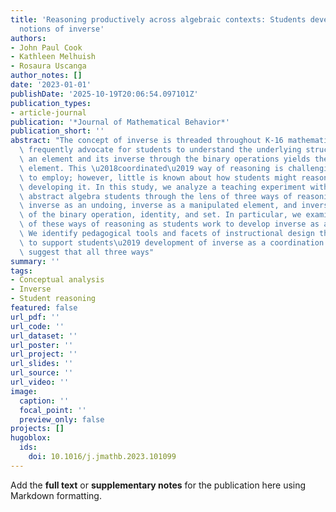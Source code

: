 ```yaml
---
title: 'Reasoning productively across algebraic contexts: Students develop coordinated
  notions of inverse'
authors:
- John Paul Cook
- Kathleen Melhuish
- Rosaura Uscanga
author_notes: []
date: '2023-01-01'
publishDate: '2025-10-19T20:06:54.097101Z'
publication_types:
- article-journal
publication: '*Journal of Mathematical Behavior*'
publication_short: ''
abstract: "The concept of inverse is threaded throughout K-16 mathematics. Scholars\
  \ frequently advocate for students to understand the underlying structure: combining\
  \ an element and its inverse through the binary operations yields the relevant identity\
  \ element. This \u2018coordinated\u2019 way of reasoning is challenging for students\
  \ to employ; however, little is known about how students might reason en route to\
  \ developing it. In this study, we analyze a teaching experiment with two beginning\
  \ abstract algebra students through the lens of three ways of reasoning about inverse:\
  \ inverse as an undoing, inverse as a manipulated element, and inverse as a coordination\
  \ of the binary operation, identity, and set. In particular, we examine the implications\
  \ of these ways of reasoning as students work to develop inverse as a coordination.\
  \ We identify pedagogical tools and facets of instructional design that appeared\
  \ to support students\u2019 development of inverse as a coordination. We further\
  \ suggest that all three ways"
summary: ''
tags:
- Conceptual analysis
- Inverse
- Student reasoning
featured: false
url_pdf: ''
url_code: ''
url_dataset: ''
url_poster: ''
url_project: ''
url_slides: ''
url_source: ''
url_video: ''
image:
  caption: ''
  focal_point: ''
  preview_only: false
projects: []
hugoblox:
  ids:
    doi: 10.1016/j.jmathb.2023.101099
---
```


Add the **full text** or **supplementary notes** for the publication here using Markdown formatting.
